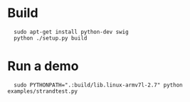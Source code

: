 # Build

```
  sudo apt-get install python-dev swig
  python ./setup.py build
```

# Run a demo

```
  sudo PYTHONPATH=".:build/lib.linux-armv7l-2.7" python examples/strandtest.py
```

